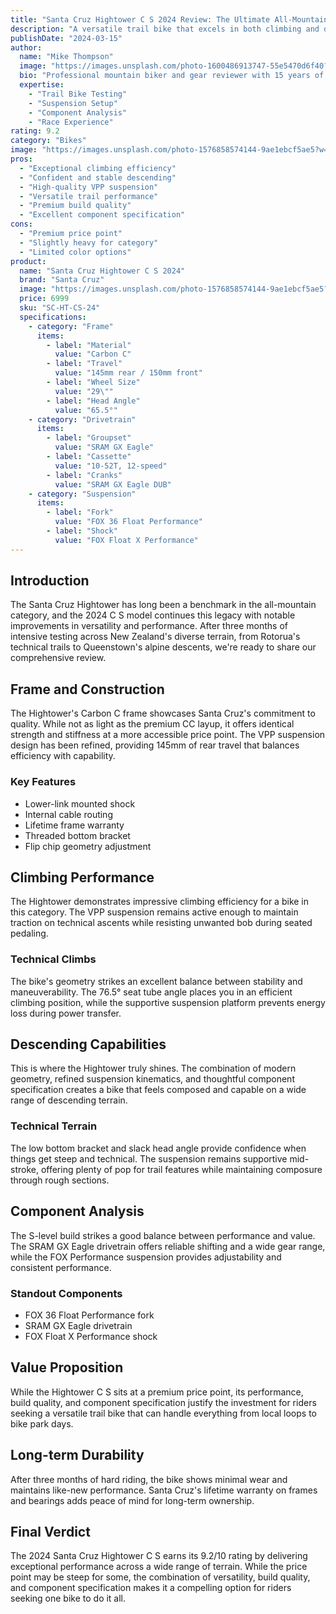 ```yaml
---
title: "Santa Cruz Hightower C S 2024 Review: The Ultimate All-Mountain Machine"
description: "A versatile trail bike that excels in both climbing and descending, the Santa Cruz Hightower C S 2024 proves itself as a worthy investment for serious mountain bikers."
publishDate: "2024-03-15"
author:
  name: "Mike Thompson"
  image: "https://images.unsplash.com/photo-1600486913747-55e5470d6f40?w=400"
  bio: "Professional mountain biker and gear reviewer with 15 years of experience testing bikes across New Zealand's diverse terrain."
  expertise: 
    - "Trail Bike Testing"
    - "Suspension Setup"
    - "Component Analysis"
    - "Race Experience"
rating: 9.2
category: "Bikes"
image: "https://images.unsplash.com/photo-1576858574144-9ae1ebcf5ae5?w=1200"
pros:
  - "Exceptional climbing efficiency"
  - "Confident and stable descending"
  - "High-quality VPP suspension"
  - "Versatile trail performance"
  - "Premium build quality"
  - "Excellent component specification"
cons:
  - "Premium price point"
  - "Slightly heavy for category"
  - "Limited color options"
product:
  name: "Santa Cruz Hightower C S 2024"
  brand: "Santa Cruz"
  image: "https://images.unsplash.com/photo-1576858574144-9ae1ebcf5ae5?w=800"
  price: 6999
  sku: "SC-HT-CS-24"
  specifications:
    - category: "Frame"
      items:
        - label: "Material"
          value: "Carbon C"
        - label: "Travel"
          value: "145mm rear / 150mm front"
        - label: "Wheel Size"
          value: "29\""
        - label: "Head Angle"
          value: "65.5°"
    - category: "Drivetrain"
      items:
        - label: "Groupset"
          value: "SRAM GX Eagle"
        - label: "Cassette"
          value: "10-52T, 12-speed"
        - label: "Cranks"
          value: "SRAM GX Eagle DUB"
    - category: "Suspension"
      items:
        - label: "Fork"
          value: "FOX 36 Float Performance"
        - label: "Shock"
          value: "FOX Float X Performance"
---
```


## Introduction

The Santa Cruz Hightower has long been a benchmark in the all-mountain category, and the 2024 C S model continues this legacy with notable improvements in versatility and performance. After three months of intensive testing across New Zealand's diverse terrain, from Rotorua's technical trails to Queenstown's alpine descents, we're ready to share our comprehensive review.

## Frame and Construction

The Hightower's Carbon C frame showcases Santa Cruz's commitment to quality. While not as light as the premium CC layup, it offers identical strength and stiffness at a more accessible price point. The VPP suspension design has been refined, providing 145mm of rear travel that balances efficiency with capability.

### Key Features
- Lower-link mounted shock
- Internal cable routing
- Lifetime frame warranty
- Threaded bottom bracket
- Flip chip geometry adjustment

## Climbing Performance

The Hightower demonstrates impressive climbing efficiency for a bike in this category. The VPP suspension remains active enough to maintain traction on technical ascents while resisting unwanted bob during seated pedaling.

### Technical Climbs
The bike's geometry strikes an excellent balance between stability and maneuverability. The 76.5° seat tube angle places you in an efficient climbing position, while the supportive suspension platform prevents energy loss during power transfer.

## Descending Capabilities

This is where the Hightower truly shines. The combination of modern geometry, refined suspension kinematics, and thoughtful component specification creates a bike that feels composed and capable on a wide range of descending terrain.

### Technical Terrain
The low bottom bracket and slack head angle provide confidence when things get steep and technical. The suspension remains supportive mid-stroke, offering plenty of pop for trail features while maintaining composure through rough sections.

## Component Analysis

The S-level build strikes a good balance between performance and value. The SRAM GX Eagle drivetrain offers reliable shifting and a wide gear range, while the FOX Performance suspension provides adjustability and consistent performance.

### Standout Components
- FOX 36 Float Performance fork
- SRAM GX Eagle drivetrain
- FOX Float X Performance shock

## Value Proposition

While the Hightower C S sits at a premium price point, its performance, build quality, and component specification justify the investment for riders seeking a versatile trail bike that can handle everything from local loops to bike park days.

## Long-term Durability

After three months of hard riding, the bike shows minimal wear and maintains like-new performance. Santa Cruz's lifetime warranty on frames and bearings adds peace of mind for long-term ownership.

## Final Verdict

The 2024 Santa Cruz Hightower C S earns its 9.2/10 rating by delivering exceptional performance across a wide range of terrain. While the price point may be steep for some, the combination of versatility, build quality, and component specification makes it a compelling option for riders seeking one bike to do it all.